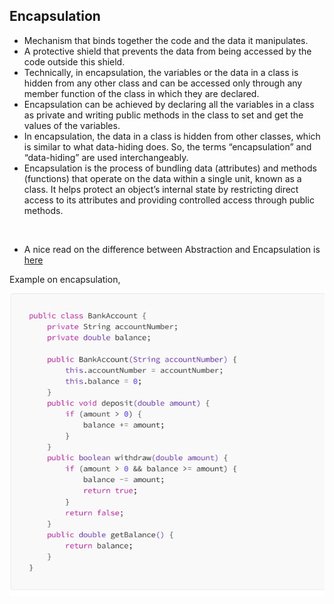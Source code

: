 ## Encapsulation

- Mechanism that binds together the code and the data it manipulates.
- A protective shield that prevents the data from being accessed by the code outside this shield.
- Technically, in encapsulation, the variables or the data in a class is hidden from any other class and can be accessed only through any member function of the class in which they are declared.
- Encapsulation can be achieved by declaring all the variables in a class as private and writing public methods in the class to set and get the values of the variables.
- In encapsulation, the data in a class is hidden from other classes, which is similar to what data-hiding does. So, the terms “encapsulation” and “data-hiding” are used interchangeably.
- Encapsulation is the process of bundling data (attributes) and methods (functions) that operate on the data within a single unit, known as a class. It helps protect an object’s internal state by restricting direct access to its attributes and providing controlled access through public methods.
<br/>

- A nice read on the difference between Abstraction and Encapsulation is [here](https://medium.com/@sekarmohan77/java-abstraction-and-encapsulation-8687f4b137ed)

Example on encapsulation,

![alt text](https://github.com/akin-a/notes/blob/main/images/OOPS/Encapsulation.png)
 
  
